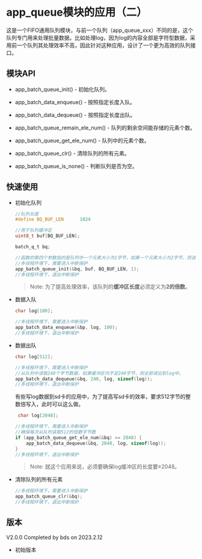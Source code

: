 # app_queue模块的应用（二）

这是一个FIFO通用队列模块，与前一个队列（app_queue_xxx）不同的是，这个队列专门用来处理批量数据。比如处理log，因为log的内容全部是字符型数据，采用前一个队列其处理效率不高，因此针对这种应用，设计了一个更为高效的队列接口。

## 模块API

* app_batch_queue_init() - 初始化队列。

* app_batch_data_enqueue() - 按照指定长度入队。

* app_batch_data_dequeue() - 按照指定长度出队。

* app_batch_queue_remain_ele_num() - 队列的剩余空间能存储的元素个数。

* app_batch_queue_get_ele_num() - 队列中的元素个数。

* app_batch_queue_clr() - 清除队列的所有元素。

* app_batch_queue_is_none() - 判断队列是否为空。


## 快速使用

* 初始化队列
    ```c
    //队列长度
    #define BQ_BUF_LEN		1024
    
    //用于队列缓冲区
    uint8_t buf[BQ_BUF_LEN];
  
    batch_q_t bq;

    //函数的第四个参数指的是队列中一个元素大小为1字节，如果一个元素大小为2字节，则该参数为2，如果大小为4，该参数为4
    //多线程环境下，需要进入中断保护
    app_batch_queue_init(&bq, buf, BQ_BUF_LEN, 1);
    //多线程环境下，退出中断保护
    ```

    >Note: 为了提高处理效率，该队列的**缓冲区长度**必须定义为**2的倍数**。
* 数据入队
    ```c
    char log[100];

    //多线程环境下，需要进入中断保护
    app_batch_data_enqueue(&bp, log, 100);
    //多线程环境下，退出中断保护
    ```

* 数据出队
    ```c
    char log[512];
    
    //多线程环境下，需要进入中断保护
    //从队列中读取240个字节数据，如果缓冲区内不足240字节，则全部读出到log中。
    app_batch_data_dequeue(&bq, 240, log, sizeof(log));
    //多线程环境下，退出中断保护
    ```

    有些写log数据到sd卡的应用中，为了提高写sd卡的效率，要求512字节的整数倍写入，此时可以这么做。
    ```c
     char log[2048];

    //多线程环境下，需要进入中断保护
    //确保每次从队列读取512的倍数字节数
    if (app_batch_queue_get_ele_num(&bq) >= 2048) {
        app_batch_data_dequeue(&bq, 2048, log, sizeof(log));
    }
    //多线程环境下，退出中断保护
    ```
    >Note: 就这个应用来说，必须要确保log缓冲区的长度要≥2048。

* 清除队列的所有元素
    ```c
    //多线程环境下，需要进入中断保护
    app_batch_queue_clr(&bq);
    //多线程环境下，退出中断保护
    ```

## 版本
V2.0.0 Completed by bds on 2023.2.12

* 初始版本